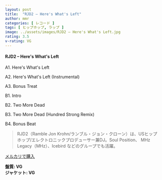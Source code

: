 ```yaml
---
layout: post
title:  "RJD2 – Here's What's Left"
author: mmr
categories: [ レコード ]
tags: [ ヒップホップ, ラップ ]
image: ../assets/images/RJD2 – Here's What's Left.jpg
rating: 3.5
v-rating: VG
---
```


#### RJD2 – Here's What's Left

A1. Here's What's Left

A2. Here's What's Left (Instrumental)

A3. Bonus Treat

B1. Intro

B2. Two More Dead

B3. Two More Dead (Hundred Strong Remix)

B4. Bonus Beat

> RJD2（Ramble Jon Krohn/ランブル・ジョン・クローン）は、USヒップホップ/エレクトロニックプロデューサー兼DJ。Soul Position、 MHz Legacy（MHz）、Icebird などのグループでも活躍。

[メルカリで購入](https://jp.mercari.com/item/m71199037587)

<div class="mt-4 mb-4 d-flex align-items-center">
<strong class="mr-1">盤質: VG</strong>
</div>
<div class="mt-4 mb-4 d-flex align-items-center">
<strong class="mr-1">ジャケット: VG</strong>
</div>

